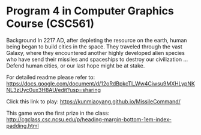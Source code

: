 # Program 4 in Computer Graphics Course (CSC561)
Background
In 2217 AD, after depleting the resource on the earth, human being began to build cities in the space. They traveled through the vast Galaxy, where they encountered another highly developed alien species who have send their missiles and spaceships to destroy our civilization …
Defend human cities, or our last hope might be at stake.

For detailed readme please refer to:
https://docs.google.com/document/d/12oRdBpkcTl_Ww4Ciwsu9MXHLypNKNL3zUyc0ux3H8AU/edit?usp=sharing

Click this link to play:
https://kunmiaoyang.github.io/MissileCommand/

This game won the first prize in the class:
http://cgclass.csc.ncsu.edu/p/heading-margin-bottom-1em-index-padding.html
